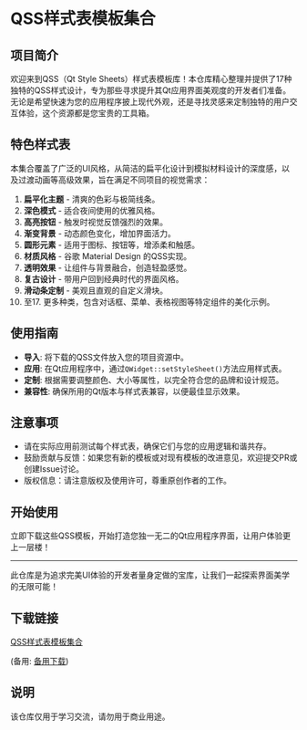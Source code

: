 # QSS样式表模板集合

## 项目简介

欢迎来到QSS（Qt Style Sheets）样式表模板库！本仓库精心整理并提供了17种独特的QSS样式设计，专为那些寻求提升其Qt应用界面美观度的开发者们准备。无论是希望快速为您的应用程序披上现代外观，还是寻找灵感来定制独特的用户交互体验，这个资源都是您宝贵的工具箱。

## 特色样式表

本集合覆盖了广泛的UI风格，从简洁的扁平化设计到模拟材料设计的深度感，以及过渡动画等高级效果，旨在满足不同项目的视觉需求：

1. **扁平化主题** - 清爽的色彩与极简线条。
2. **深色模式** - 适合夜间使用的优雅风格。
3. **高亮按钮** - 触发时视觉反馈强烈的效果。
4. **渐变背景** - 动态颜色变化，增加界面活力。
5. **圆形元素** - 适用于图标、按钮等，增添柔和触感。
6. **材质风格** - 谷歌 Material Design 的QSS实现。
7. **透明效果** - 让组件与背景融合，创造轻盈感觉。
8. **复古设计** - 带用户回到经典时代的界面风格。
9. **滑动条定制** - 美观且直观的自定义滑块。
10. 至17. 更多种类，包含对话框、菜单、表格视图等特定组件的美化示例。

## 使用指南

- **导入**: 将下载的QSS文件放入您的项目资源中。
- **应用**: 在Qt应用程序中，通过`QWidget::setStyleSheet()`方法应用样式表。
- **定制**: 根据需要调整颜色、大小等属性，以完全符合您的品牌和设计规范。
- **兼容性**: 确保所用的Qt版本与样式表兼容，以便最佳显示效果。

## 注意事项

- 请在实际应用前测试每个样式表，确保它们与您的应用逻辑和谐共存。
- 鼓励贡献与反馈：如果您有新的模板或对现有模板的改进意见，欢迎提交PR或创建Issue讨论。
- 版权信息：请注意版权及使用许可，尊重原创作者的工作。

## 开始使用

立即下载这些QSS模板，开始打造您独一无二的Qt应用程序界面，让用户体验更上一层楼！

---

此仓库是为追求完美UI体验的开发者量身定做的宝库，让我们一起探索界面美学的无限可能！

## 下载链接
[QSS样式表模板集合](https://pan.quark.cn/s/e4237d975e1a) 

(备用: [备用下载](https://pan.baidu.com/s/1XRRB1H1oRAoWPfzU6QyDGw?pwd=ay4l))

## 说明

该仓库仅用于学习交流，请勿用于商业用途。
